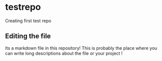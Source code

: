 # testrepo
Creating first test repo
## Editing the file

Its a markdown file in this repository!
This is probably the place where you can write long descriptions about the file or your project !
